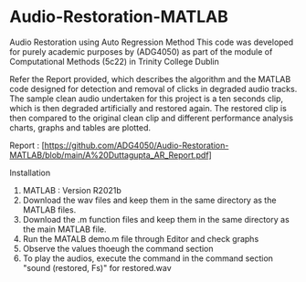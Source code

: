 # Audio-Restoration-MATLAB
Audio Restoration using Auto Regression Method
This code was developed for purely academic purposes by (ADG4050) as part of the module of Computational Methods (5c22) in Trinity College Dublin

Refer the Report provided, which describes the algorithm and the MATLAB code designed for detection and removal of clicks in degraded audio tracks. The sample clean audio undertaken for this project is a ten
seconds clip, which is then degraded artificially and restored again. The restored clip is then compared to the original clean clip and different performance analysis charts, graphs and tables
are plotted. 

Report : [https://github.com/ADG4050/Audio-Restoration-MATLAB/blob/main/A%20Duttagupta_AR_Report.pdf]

Installation
1) MATLAB : Version R2021b
2) Download the wav files and keep them in the same directory as the MATLAB files.
3) Download the .m function files and keep them in the same directory as the main MATLAB file.
4) Run the MATALB demo.m file through Editor and check graphs
5) Observe the values thoeugh the command section
6) To play the audios, execute the command in the command section "sound (restored, Fs)" for restored.wav

 
